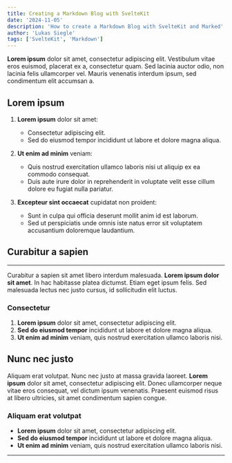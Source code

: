 ```yaml
---
title: Creating a Markdown Blog with SvelteKit
date: '2024-11-05'
description: 'How to create a Markdown Blog with SvelteKit and Marked'
author: 'Lukas Siegle'
tags: ['SvelteKit', 'Markdown']
---
```



**Lorem ipsum** dolor sit amet, consectetur adipiscing elit. Vestibulum vitae eros euismod, placerat ex a, consectetur quam. Sed lacinia auctor odio, non lacinia felis ullamcorper vel. Mauris venenatis interdum ipsum, sed condimentum elit accumsan a. 

## Lorem ipsum

1. **Lorem ipsum** dolor sit amet:
   - Consectetur adipiscing elit.
   - Sed do eiusmod tempor incididunt ut labore et dolore magna aliqua.

2. **Ut enim ad minim** veniam:
   - Quis nostrud exercitation ullamco laboris nisi ut aliquip ex ea commodo consequat.
   - Duis aute irure dolor in reprehenderit in voluptate velit esse cillum dolore eu fugiat nulla pariatur.

3. **Excepteur sint occaecat** cupidatat non proident:
   - Sunt in culpa qui officia deserunt mollit anim id est laborum.
   - Sed ut perspiciatis unde omnis iste natus error sit voluptatem accusantium doloremque laudantium.

## Curabitur a sapien

---

Curabitur a sapien sit amet libero interdum malesuada. **Lorem ipsum dolor sit amet**. In hac habitasse platea dictumst. Etiam eget ipsum felis. Sed malesuada lectus nec justo cursus, id sollicitudin elit luctus.

### Consectetur

1. **Lorem ipsum** dolor sit amet, consectetur adipiscing elit.
2. **Sed do eiusmod tempor** incididunt ut labore et dolore magna aliqua.
3. **Ut enim ad minim** veniam, quis nostrud exercitation ullamco laboris nisi.

## Nunc nec justo

Aliquam erat volutpat. Nunc nec justo at massa gravida laoreet. **Lorem ipsum** dolor sit amet, consectetur adipiscing elit. Donec ullamcorper neque vitae eros consequat, vel dictum ipsum venenatis. Praesent euismod risus at libero ultricies, sit amet condimentum sapien congue.

### Aliquam erat volutpat

- **Lorem ipsum** dolor sit amet, consectetur adipiscing elit.
- **Sed do eiusmod tempor** incididunt ut labore et dolore magna aliqua.
- **Ut enim ad minim** veniam, quis nostrud exercitation ullamco laboris nisi.

---

